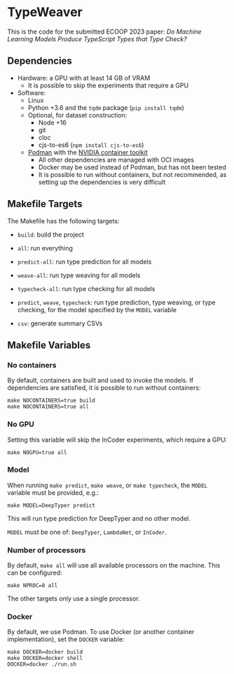 # TypeWeaver

This is the code for the submitted ECOOP 2023 paper:
_Do Machine Learning Models Produce TypeScript Types that Type Check?_

## Dependencies

- Hardware: a GPU with at least 14 GB of VRAM
    - It is possible to skip the experiments that require a GPU
- Software:
    - Linux
    - Python +3.6 and the `tqdm` package (`pip install tqdm`)
    - Optional, for dataset construction:
        - Node +16
        - git
        - cloc
        - cjs-to-es6 (`npm install cjs-to-es6`)
    - [Podman](https://podman.io/) with the [NVIDIA container toolkit](https://docs.nvidia.com/datacenter/cloud-native/container-toolkit/install-guide.html#podman)
        - All other dependencies are managed with OCI images
        - Docker may be used instead of Podman, but has not been tested
        - It is possible to run without containers, but not recommended, as
          setting up the dependencies is very difficult

## Makefile Targets

The Makefile has the following targets:

- `build`: build the project

- `all`: run everything

- `predict-all`: run type prediction for all models

- `weave-all`: run type weaving for all models

- `typecheck-all`: run type checking for all models

- `predict`, `weave`, `typecheck`: run type prediction, type weaving, or type
  checking, for the model specified by the `MODEL` variable

- `csv`: generate summary CSVs

## Makefile Variables

### No containers

By default, containers are built and used to invoke the models. If dependencies
are satisfied, it is possible to run without containers:

    make NOCONTAINERS=true build
    make NOCONTAINERS=true all

### No GPU

Setting this variable will skip the InCoder experiments, which require a GPU:

    make NOGPU=true all

### Model

When running `make predict`, `make weave`, or `make typecheck`, the `MODEL`
variable must be provided, e.g.:

    make MODEL=DeepTyper predict

This will run type prediction for DeepTyper and no other model.

`MODEL` must be one of: `DeepTyper`, `LambdaNet`, or `InCoder`.

### Number of processors

By default, `make all` will use all available processors on the machine.
This can be configured:

    make NPROC=8 all

The other targets only use a single processor.

### Docker

By default, we use Podman. To use Docker (or another container implementation),
set the `DOCKER` variable:

    make DOCKER=docker build
    make DOCKER=docker shell
    DOCKER=docker ./run.sh
